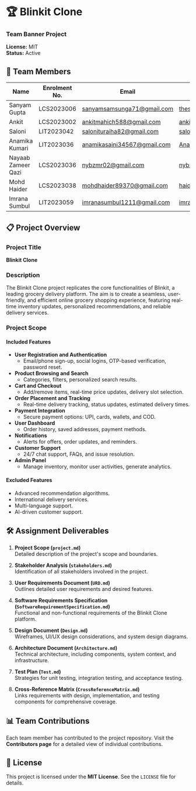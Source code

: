 # 🏆 Blinkit Clone  
### Team Banner Project  
**License:** MIT  
**Status:** Active  

## 👥 Team Members  

| **Name**                | **Enrolment No.** | **Email**                     | **GitHub**         |
|--------------------------|-------------------|-------------------------------|--------------------|
| Sanyam Gupta            | LCS2023006        | sanyamsamsunga71@gmail.com    | [thesanyam240705](https://github.com/thesanyam240705) |
| Ankit                   | LCS2023002        | ankitmahich588@gmail.com      | [ankitmahich](https://github.com/ankitmahich) |
| Saloni                  | LIT2023042        | salonituraiha82@gmail.com     | [saloni1902](https://github.com/saloni1902) |
| Anamika Kumari          | LIT2023036        | anamikasaini34567@gmail.com   | [Anamikasaini21](https://github.com/Anamikasaini21) |
| Nayaab Zameer Qazi      | LCS2023036        | nybzmr02@gmail.com            | [nybzmr](https://github.com/nybzmr) |
| Mohd Haider             | LCS2023038        | mohdhaider89370@gmail.com     | [haider038](https://github.com/haider038) |
| Imrana Sumbul           | LIT2023059        | imranasumbul1211@gmail.com    | [imranasumbul](https://github.com/imranasumbul) |


## 📋 Project Overview  

### **Project Title**  
**Blinkit Clone**  

### **Description**  
The Blinkit Clone project replicates the core functionalities of Blinkit, a leading grocery delivery platform. The aim is to create a seamless, user-friendly, and efficient online grocery shopping experience, featuring real-time inventory updates, personalized recommendations, and reliable delivery services.  


### **Project Scope**  

#### **Included Features**  
- **User Registration and Authentication**  
  - Email/phone sign-up, social logins, OTP-based verification, password reset.  
- **Product Browsing and Search**  
  - Categories, filters, personalized search results.  
- **Cart and Checkout**  
  - Add/remove items, real-time price updates, delivery slot selection.  
- **Order Placement and Tracking**  
  - Real-time delivery tracking, status updates, estimated delivery times.  
- **Payment Integration**  
  - Secure payment options: UPI, cards, wallets, and COD.  
- **User Dashboard**  
  - Order history, saved addresses, payment methods.  
- **Notifications**  
  - Alerts for offers, order updates, and reminders.  
- **Customer Support**  
  - 24/7 chat support, FAQs, and issue resolution.  
- **Admin Panel**  
  - Manage inventory, monitor user activities, generate analytics.  

#### **Excluded Features**  
- Advanced recommendation algorithms.  
- International delivery services.  
- Multi-language support.  
- AI-driven customer support.  





## 🛠️ Assignment Deliverables  

1. **Project Scope (`project.md`)**  
   Detailed description of the project's scope and boundaries.  

2. **Stakeholder Analysis (`stakeholders.md`)**  
   Identification of all stakeholders involved in the project.  

3. **User Requirements Document (`URD.md`)**  
   Outlines detailed user requirements and desired features.  

4. **Software Requirements Specification (`SoftwareRequirementSpecification.md`)**  
   Functional and non-functional requirements of the Blinkit Clone platform.  

5. **Design Document (`Design.md`)**  
   Wireframes, UI/UX design considerations, and system design diagrams.  

6. **Architecture Document (`Architecture.md`)**  
   Technical architecture, including components, system context, and infrastructure.  

7. **Test Plan (`Test.md`)**  
   Strategies for unit testing, integration testing, and acceptance testing.  

8. **Cross-Reference Matrix (`CrossReferenceMatrix.md`)**  
   Links requirements with design, implementation, and testing components for comprehensive coverage.  



## 📊 Team Contributions  

Each team member has contributed to the project repository. Visit the **Contributors page** for a detailed view of individual contributions.  



## 📝 License  

This project is licensed under the **MIT License**. See the `LICENSE` file for details.  
